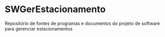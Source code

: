 # SWGerEstacionamento
Repositório de fontes de programas e documentos do projeto de software para gerenciar estacionamentos
